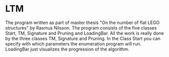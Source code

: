 # LTM
The program written as part of master thesis "On the number of flat LEGO structures" by Rasmus Nilsson.
The program consists of the five classes Start, TM, Signature and Pruning and LoadingBar.
All the work is really done by the three classes TM, Signature and Pruning.
In the Class Start you can specify with which parameters the enumeration program will run.
LoadingBar just visualizes the progression of the algorithm.
